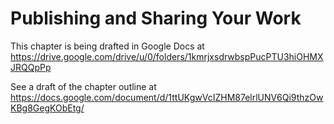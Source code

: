 Publishing and Sharing Your Work
==========================

This chapter is being drafted in Google Docs at
https://drive.google.com/drive/u/0/folders/1kmrjxsdrwbspPucPTU3hiOHMXJRQQpPp

See a draft of the chapter outline at
https://docs.google.com/document/d/1ttUKgwVcIZHM87elrlUNV6Qi9thzOwKBg8GegKObEtg/
